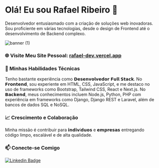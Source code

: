 # Olá! Eu sou Rafael Ribeiro 👋

Desenvolvedor entusiasmado com a criação de soluções web inovadoras. Sou proficiente em várias tecnologias, desde o design de Frontend até o desenvolvimento de Backend complexo.

![banner (1)](https://github.com/RafaelMR9/RafaelMR9/assets/24281310/c5c7f130-da0b-4c38-b945-2b5d436d15a9)

### 🌐 Visite Meu Site Pessoal: [rafael-dev.vercel.app](https://rafael-dev.vercel.app/)

### 🚀 Minhas Habilidades Técnicas
Tenho bastante experiência como 𝗗𝗲𝘀𝗲𝗻𝘃𝗼𝗹𝘃𝗲𝗱𝗼𝗿 𝗙𝘂𝗹𝗹 𝗦𝘁𝗮𝗰𝗸. No 𝗙𝗿𝗼𝗻𝘁𝗲𝗻𝗱, sou experiente em HTML, CSS, JavaScript, e me destaco no uso de frameworks como Bootstrap, Tailwind CSS, React e Next.js. No 𝗕𝗮𝗰𝗸𝗲𝗻𝗱, meus conhecimentos incluem Node.js, Python, PHP com experiência em frameworks como Django, Django REST e Laravel, além de bancos de dados SQL e NoSQL.

### 📈 Crescimento e Colaboração
Minha missão é contribuir para 𝗶𝗻𝗱𝗶𝘃í𝗱𝘂𝗼𝘀 e 𝗲𝗺𝗽𝗿𝗲𝘀𝗮𝘀 entregando código limpo, escalável e de alta qualidade.

### 📫 Conecte-se Comigo
[![Linkedin Badge](https://img.shields.io/badge/LinkedIn-0077B5?style=for-the-badge&logo=linkedin&logoColor=white)](https://www.linkedin.com/in/rafael-ribeiro-developer/)
